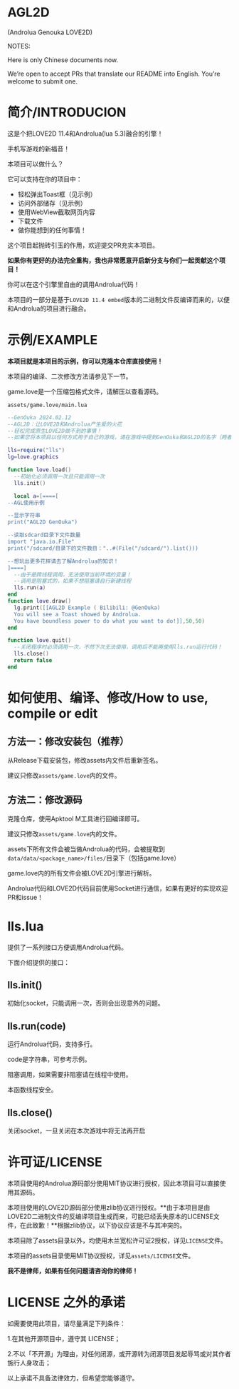 # AGL2D
(Androlua Genouka LOVE2D)

NOTES:

Here is only Chinese documents now.

We’re open to accept PRs that translate our README into English. You’re welcome to submit one.

# 简介/INTRODUCION
这是个把LOVE2D 11.4和Androlua(lua 5.3)融合的引擎！

手机写游戏的新福音！

本项目可以做什么？

它可以支持在你的项目中：

* 轻松弹出Toast框（见示例）
* 访问外部储存（见示例）
* 使用WebView截取网页内容
* 下载文件
* 做你能想到的任何事情！

这个项目起抛砖引玉的作用，欢迎提交PR充实本项目。

**如果你有更好的办法完全重构，我也非常愿意开启新分支与你们一起贡献这个项目！**

你可以在这个引擎里自由的调用Androlua代码！

本项目的一部分是基于`LOVE2D 11.4 embed`版本的二进制文件反编译而来的，以便和Androlua的项目进行融合。


# 示例/EXAMPLE

**本项目就是本项目的示例，你可以克隆本仓库直接使用！**

本项目的编译、二次修改方法请参见下一节。

game.love是一个压缩包格式文件，请解压以查看源码。

`assets/game.love/main.lua`
```lua
--GenOuka 2024.02.12
--AGL2D：让LOVE2D和Androlua产生爱的火花
--轻松完成原生LOVE2D做不到的事情！
--如果您将本项目以任何方式用于自己的游戏，请在游戏中提到GenOuka和AGL2D的名字（两者都要！）

lls=require("lls")
lg=love.graphics

function love.load()
  --初始化必须调用一次且只能调用一次
  lls.init()

  local a=[====[
--AGL使用示例

--显示字符串
print("AGL2D GenOuka")

--读取sdcard目录下文件数量
import "java.io.File"
print("/sdcard/目录下的文件数目："..#(File("/sdcard/").list()))

--想玩出更多花样请去了解Androlua的知识！
]====]
  --由于是跨线程调用，无法使用当前环境的变量！
  --调用是阻塞式的，如果不想阻塞请自行新建线程
  lls.run(a)
end
function love.draw()
  lg.print([[AGL2D Example ( Bilibili: @GenOuka)
  You will see a Toast showed by Androlua.
  You have boundless power to do what you want to do!]],50,50)
end

function love.quit()
  --关闭程序时必须调用一次，不然下次无法使用，调用后不能再使用lls.run运行代码！
  lls.close()
  return false
end
```

# 如何使用、编译、修改/How to use, compile or edit

## 方法一：修改安装包（推荐）

从Release下载安装包，修改assets内文件后重新签名。

建议只修改`assets/game.love`内的文件。

## 方法二：修改源码

克隆仓库，使用Apktool M工具进行回编译即可。

建议只修改`assets/game.love`内的文件。

assets下所有文件会被当做Androlua的代码，会被提取到`data/data/<package_name>/files/`目录下（包括game.love）

game.love内的所有文件会被LOVE2D引擎进行解析。

Androlua代码和LOVE2D代码目前使用Socket进行通信，如果有更好的实现欢迎PR和issue！

# lls.lua
提供了一系列接口方便调用Androlua代码。

下面介绍提供的接口：

## lls.init()
初始化socket，只能调用一次，否则会出现意外的问题。

## lls.run(code)
运行Androlua代码，支持多行。

code是字符串，可参考示例。

阻塞调用，如果需要非阻塞请在线程中使用。

本函数线程安全。

## lls.close()
关闭socket，一旦关闭在本次游戏中将无法再开启

# 许可证/LICENSE

本项目使用的Androlua源码部分使用MIT协议进行授权，因此本项目可以直接使用其源码。

本项目使用的LOVE2D源码部分使用zlib协议进行授权。**由于本项目是由LOVE2D二进制文件的反编译项目生成而来，可能已经丢失原本的LICENSE文件，在此致歉！**根据zlib协议，以下协议应该是不与其冲突的。

本项目除了assets目录以外，均使用木兰宽松许可证2授权，详见`LICENSE`文件。

本项目的assets目录使用MIT协议授权，详见`assets/LICENSE`文件。


**我不是律师，如果有任何问题请咨询你的律师！**

# LICENSE 之外的承诺
如需要使用此项目，请尽量满足下列条件：

1.在其他开源项目中，遵守其 LICENSE；

2.不以「不开源」为理由，对任何闭源，或开源转为闭源项目发起辱骂或对其作者施行人身攻击；

以上承诺不具备法律效力，但希望您能够遵守。